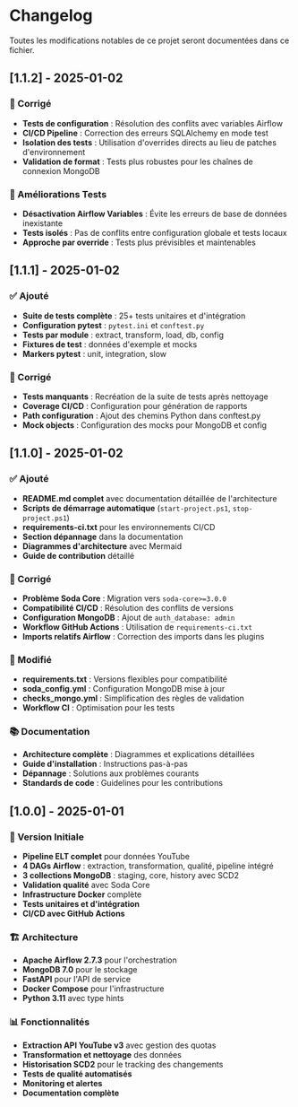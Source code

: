 # Changelog

Toutes les modifications notables de ce projet seront documentées dans ce fichier.

## [1.1.2] - 2025-01-02

### 🔧 Corrigé
- **Tests de configuration** : Résolution des conflits avec variables Airflow
- **CI/CD Pipeline** : Correction des erreurs SQLAlchemy en mode test
- **Isolation des tests** : Utilisation d'overrides directs au lieu de patches d'environnement
- **Validation de format** : Tests plus robustes pour les chaînes de connexion MongoDB

### 🧪 Améliorations Tests
- **Désactivation Airflow Variables** : Évite les erreurs de base de données inexistante
- **Tests isolés** : Pas de conflits entre configuration globale et tests locaux
- **Approche par override** : Tests plus prévisibles et maintenables

## [1.1.1] - 2025-01-02

### ✅ Ajouté
- **Suite de tests complète** : 25+ tests unitaires et d'intégration
- **Configuration pytest** : `pytest.ini` et `conftest.py`
- **Tests par module** : extract, transform, load, db, config
- **Fixtures de test** : données d'exemple et mocks
- **Markers pytest** : unit, integration, slow

### 🔧 Corrigé
- **Tests manquants** : Recréation de la suite de tests après nettoyage
- **Coverage CI/CD** : Configuration pour génération de rapports
- **Path configuration** : Ajout des chemins Python dans conftest.py
- **Mock objects** : Configuration des mocks pour MongoDB et config

## [1.1.0] - 2025-01-02

### ✅ Ajouté
- **README.md complet** avec documentation détaillée de l'architecture
- **Scripts de démarrage automatique** (`start-project.ps1`, `stop-project.ps1`)
- **requirements-ci.txt** pour les environnements CI/CD
- **Section dépannage** dans la documentation
- **Diagrammes d'architecture** avec Mermaid
- **Guide de contribution** détaillé

### 🔧 Corrigé
- **Problème Soda Core** : Migration vers `soda-core>=3.0.0`
- **Compatibilité CI/CD** : Résolution des conflits de versions
- **Configuration MongoDB** : Ajout de `auth_database: admin`
- **Workflow GitHub Actions** : Utilisation de `requirements-ci.txt`
- **Imports relatifs Airflow** : Correction des imports dans les plugins

### 🔄 Modifié
- **requirements.txt** : Versions flexibles pour compatibilité
- **soda_config.yml** : Configuration MongoDB mise à jour
- **checks_mongo.yml** : Simplification des règles de validation
- **Workflow CI** : Optimisation pour les tests

### 📚 Documentation
- **Architecture complète** : Diagrammes et explications détaillées
- **Guide d'installation** : Instructions pas-à-pas
- **Dépannage** : Solutions aux problèmes courants
- **Standards de code** : Guidelines pour les contributions

## [1.0.0] - 2025-01-01

### 🎉 Version Initiale
- **Pipeline ELT complet** pour données YouTube
- **4 DAGs Airflow** : extraction, transformation, qualité, pipeline intégré
- **3 collections MongoDB** : staging, core, history avec SCD2
- **Validation qualité** avec Soda Core
- **Infrastructure Docker** complète
- **Tests unitaires et d'intégration**
- **CI/CD avec GitHub Actions**

### 🏗️ Architecture
- **Apache Airflow 2.7.3** pour l'orchestration
- **MongoDB 7.0** pour le stockage
- **FastAPI** pour l'API de service
- **Docker Compose** pour l'infrastructure
- **Python 3.11** avec type hints

### 📊 Fonctionnalités
- **Extraction API YouTube v3** avec gestion des quotas
- **Transformation et nettoyage** des données
- **Historisation SCD2** pour le tracking des changements
- **Tests de qualité automatisés**
- **Monitoring et alertes**
- **Documentation complète**
